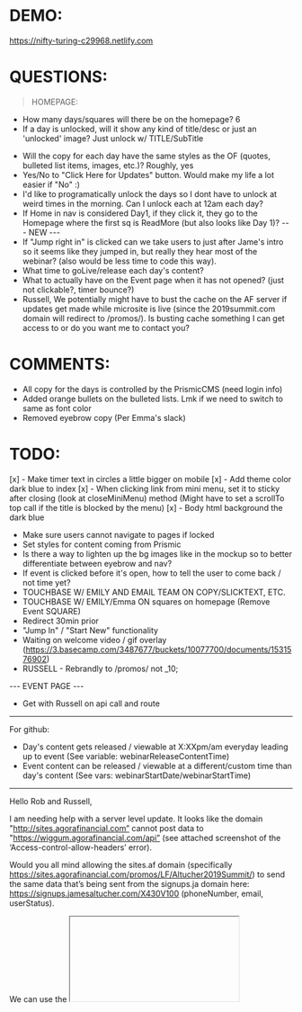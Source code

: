 # DEMO:
https://nifty-turing-c29968.netlify.com

# QUESTIONS:
> HOMEPAGE:
- How many days/squares will there be on the homepage? 6
- If a day is unlocked, will it show any kind of title/desc or just an 'unlocked' image? Just unlock w/ TITLE/SubTitle
<!-- - If a day is locked, will it a 'locked' image? What about on hover or click, will is show a title/desc or shake the lock to convey 'No entry/access' message? -->
- Will the copy for each day have the same styles as the OF (quotes, bulleted list items, images, etc.)? Roughly, yes
- Yes/No to "Click Here for Updates" button. Would make my life a lot easier if "No" :)
- I'd like to programatically unlock the days so I dont have to unlock at weird times in the morning. Can I unlock each at 12am each day?
- If Home in nav is considered Day1, if they click it, they go to the Homepage where the first sq is ReadMore (but also looks like Day 1)?
--- NEW ---
- If "Jump right in" is clicked can we take users to just after Jame's intro so it seems like they jumped in, but really they hear most of the webinar? (also would be less time to code this way).
- What time to goLive/release each day's content?
- What to actually have on the Event page when it has not opened? (just not clickable?, timer bounce?)
- Russell, We potentially might have to bust the cache on the AF server if updates get made while microsite is live (since the 2019summit.com domain will redirect to /promos/). Is busting cache something I can get access to or do you want me to contact you?

# COMMENTS:
- All copy for the days is controlled by the PrismicCMS (need login info)
- Added orange bullets on the bulleted lists. Lmk if we need to switch to same as font color
- Removed eyebrow copy (Per Emma's slack)


# TODO:
[x] - Make timer text in circles a little bigger on mobile
[x] - Add theme color dark blue to index
[x] - When clicking link from mini menu, set it to sticky after closing (look at closeMiniMenu) method (Might have to set a scrollTo top call if the title is blocked by the menu)
[x] - Body html background the dark blue
- Make sure users cannot navigate to pages if locked
- Set styles for content coming from Prismic
- Is there a way to lighten up the bg images like in the mockup so to better differentiate between eyebrow and nav?
- If event is clicked before it's open, how to tell the user to come back / not time yet?
- TOUCHBASE W/ EMILY AND EMAIL TEAM ON COPY/SLICKTEXT, ETC.
- TOUCHBASE W/ EMILY/Emma ON squares on homepage (Remove Event SQUARE)
- Redirect 30min prior
- "Jump In" / "Start New" functionality
- Waiting on welcome video / gif overlay (https://3.basecamp.com/3487677/buckets/10077700/documents/1531576902)
- RUSSELL - Rebrandly to /promos/ not _10;

--- EVENT PAGE ---
- Get with Russell on api call and route


---
For github:

- Day's content gets released / viewable at X:XXpm/am everyday leading up to event (See variable: webinarReleaseContentTime)
- Event content can be released / viewable at a different/custom time than day's content (See vars: webinarStartDate/webinarStartTime)



----
Hello Rob and Russell,

I am needing help with a server level update. It looks like the domain "http://sites.agorafinancial.com” cannot post data to "https://wiggum.agorafinancial.com/api” (see attached screenshot of the ‘Access-control-allow-headers’ error).

Would you all mind allowing the sites.af domain (specifically https://sites.agorafinancial.com/promos/LF/Altucher2019Summit/) to send the same data that’s being sent from the signups.ja domain here: https://signups.jamesaltucher.com/X430V100 (phoneNumber, email, userStatus).

We can use the <iframe> provided by slickText, but styling that form cannot be done since the iframe’s src is from another domain (at least this is what I’ve read/tried). We could also probably style it via the slickText site, but would rather go the API vs iframe route.

Also, if this is not do able by 10am Fri., please let us know since we’ll be sending out this link out at that time.

Thank you!
Joe